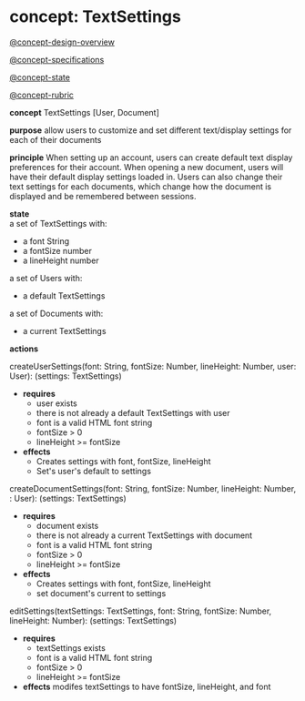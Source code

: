 # concept: TextSettings

[@concept-design-overview](/design/background/concept-design-overview.md) 

[@concept-specifications](/design/background/concept-specifications.md)

[@concept-state](/design/background/detailed/concept-state.md)

[@concept-rubric](/design/background/detailed/concept-rubric.md)

**concept** TextSettings \[User, Document\]

**purpose** allow users to customize and set different text/display settings for each of their documents

**principle** When setting up an account, users can create default text display preferences for their account. When opening a new document, users will have their default display settings loaded in. Users can also change their text settings for each documents, which change how the document is displayed and be remembered between sessions. 

**state**  
a set of TextSettings with:  
- a font String
- a fontSize number  
- a lineHeight number 

a set of Users with:
- a default TextSettings

a set of Documents with:
- a current TextSettings

**actions**  

createUserSettings(font: String, fontSize: Number, lineHeight: Number, user: User): (settings: TextSettings)  
- **requires** 
	- user exists 
	- there is not already a default TextSettings with user
	- font is a valid HTML font string
	- fontSize > 0
	- lineHeight >= fontSize
- **effects** 
	- Creates settings with font, fontSize, lineHeight
	- Set's user's default to settings

createDocumentSettings(font: String, fontSize: Number, lineHeight: Number, : User): (settings: TextSettings)  
- **requires**
	- document exists 
	- there is not already a current TextSettings with document
	- font is a valid HTML font string
	- fontSize > 0
	- lineHeight >= fontSize
- **effects** 
	- Creates settings with font, fontSize, lineHeight
	- set document's current to settings

editSettings(textSettings: TextSettings, font: String, fontSize: Number, lineHeight: Number): (settings: TextSettings)  
- **requires** 
	- textSettings exists  
	- font is a valid HTML font string
	- fontSize > 0
	- lineHeight >= fontSize
- **effects** modifes textSettings to have fontSize, lineHeight, and font

